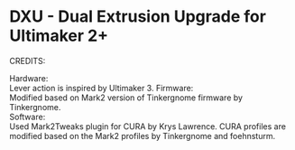 # DXU - Dual Extrusion Upgrade for Ultimaker 2+


CREDITS:

Hardware:  
Lever action is inspired by Ultimaker 3. 
Firmware:   
Modified based on Mark2 version of Tinkergnome firmware by Tinkergnome.  
Software:   
Used Mark2Tweaks plugin for CURA by Krys Lawrence. CURA profiles are modified based on the Mark2 profiles by Tinkergnome and foehnsturm.
